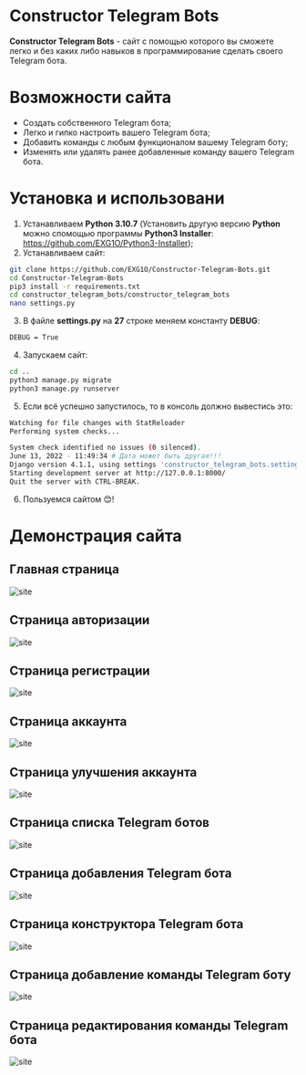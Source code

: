 # Constructor Telegram Bots
**Constructor Telegram Bots** - сайт с помощью которого вы сможете легко и без каких либо навыков в программирование сделать своего Telegram бота.

# Возможности сайта
- Создать собственного Telegram бота;
- Легко и гипко настроить вашего Telegram бота;
- Добавить команды с любым функционалом вашему Telegram боту;
- Изменять или удалять ранее добавленные команду вашего Telegram бота.

# Установка и использовани
1. Устанавливаем **Python 3.10.7** (Установить другую версию **Python** можно спомощью программы **Python3 Installer**: https://github.com/EXG1O/Python3-Installer);
2. Устанавливаем сайт:
```sh
git clone https://github.com/EXG1O/Constructor-Telegram-Bots.git
cd Constructor-Telegram-Bots
pip3 install -r requirements.txt
cd constructor_telegram_bots/constructor_telegram_bots
nano settings.py
```
3. В файле **settings.py** на **27** строке меняем константу **DEBUG**:
```sh
DEBUG = True
```
4. Запускаем сайт:
```sh
cd ..
python3 manage.py migrate
python3 manage.py runserver
```
5. Если всё успешно запустилось, то в консоль должно вывестись это:
```sh
Watching for file changes with StatReloader
Performing system checks...

System check identified no issues (0 silenced).
June 13, 2022 - 11:49:34 # Дата может быть другая!!!
Django version 4.1.1, using settings 'constructor_telegram_bots.settings'
Starting development server at http://127.0.0.1:8000/
Quit the server with CTRL-BREAK.
```
6. Пользуемся сайтом 😊!

# Демонстрация сайта
## Главная страница
![site](other/site_pages_images/1_main_page.png)
## Страница авторизации
![site](other/site_pages_images/2_authorization_page.png)
## Страница регистрации
![site](other/site_pages_images/3_registration_page.png)
## Страница аккаунта
![site](other/site_pages_images/4_account_view_page.png)
## Страница улучшения аккаунта
![site](other/site_pages_images/5_upgrade_account_page.png)
## Страница списка Telegram ботов
![site](other/site_pages_images/6_constructor_page.png)
## Страница добавления Telegram бота
![site](other/site_pages_images/7_add_bot_page.png)
## Страница конструктора Telegram бота
![site](other/site_pages_images/8_view_bot_constructor_page.png)
## Страница добавление команды Telegram боту
![site](other/site_pages_images/9_add_command_page.png)
## Страница редактирования команды Telegram бота
![site](other/site_pages_images/10_edit_command_page.png)